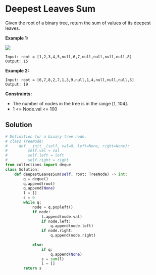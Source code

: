 <h1>Deepest Leaves Sum</h1>

<p>
Given the root of a binary tree, return the sum of values of its deepest leaves.

<b>Example 1:</b>

<img src="https://assets.leetcode.com/uploads/2019/07/31/1483_ex1.png">

    Input: root = [1,2,3,4,5,null,6,7,null,null,null,null,8]
    Output: 15
    
<b>Example 2:</b>

    Input: root = [6,7,8,2,7,1,3,9,null,1,4,null,null,null,5]
    Output: 19

<b>Constraints:</b>

- The number of nodes in the tree is in the range [1, 104].
- 1 <= Node.val <= 100

<h2>Solution</h2>

```python
# Definition for a binary tree node.
# class TreeNode:
#     def __init__(self, val=0, left=None, right=None):
#         self.val = val
#         self.left = left
#         self.right = right
from collections import deque
class Solution:
    def deepestLeavesSum(self, root: TreeNode) -> int:
        q = deque()
        q.append(root)
        q.append(None)
        l = []
        s = 0
        while q:
            node = q.popleft()
            if node:
                l.append(node.val)
                if node.left:
                    q.append(node.left)
                if node.right:
                    q.append(node.right)
                    
            else:
                if q:
                    q.append(None)
                s = sum(l)
                l = []
        return s
```
